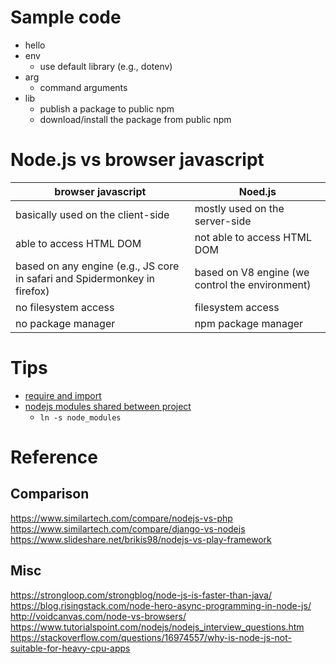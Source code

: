 # Sample code
* hello
* env
  * use default library (e.g., dotenv)
* arg
  * command arguments
* lib
  * publish a package to public npm
  * download/install the package from public npm

# Node.js vs browser javascript
| browser javascript | Noed.js |
| --- | --- |
| basically used on the client-side | mostly used on the server-side | 
| able to access HTML DOM | not able to access HTML DOM |
| based on any engine (e.g., JS core in safari and Spidermonkey in firefox) | based on V8 engine (we control the environment) |
| no filesystem access | filesystem access |
| no package manager | npm package manager |


# Tips
* [require and import](https://blog.niclin.tw/2019/10/03/nodejs-require-vs-es6-import-export/)
* [nodejs modules shared between project](https://stackoverflow.com/questions/30027739/is-it-possible-to-have-a-node-modules-directory-shared-between-projects)
  * `ln -s node_modules`

# Reference
## Comparison  
https://www.similartech.com/compare/nodejs-vs-php  
https://www.similartech.com/compare/django-vs-nodejs  
https://www.slideshare.net/brikis98/nodejs-vs-play-framework  

## Misc  
https://strongloop.com/strongblog/node-js-is-faster-than-java/  
https://blog.risingstack.com/node-hero-async-programming-in-node-js/  
http://voidcanvas.com/node-vs-browsers/  
https://www.tutorialspoint.com/nodejs/nodejs_interview_questions.htm  
https://stackoverflow.com/questions/16974557/why-is-node-js-not-suitable-for-heavy-cpu-apps  

